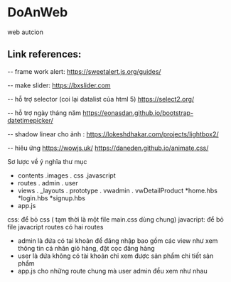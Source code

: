 # DoAnWeb
web autcion


Link references: 
-

-- frame work alert:
https://sweetalert.js.org/guides/ 

-- make slider:
https://bxslider.com

-- hỗ trợ selector (coi lại datalist của html 5)
https://select2.org/

-- hỗ trợ ngày tháng năm
https://eonasdan.github.io/bootstrap-datetimepicker/

-- shadow linear cho ảnh :
https://lokeshdhakar.com/projects/lightbox2/

-- hiêu ứng 
https://wowjs.uk/
https://daneden.github.io/animate.css/

Sơ lược về ý nghĩa thư mục 
- contents
 .images
 . css
 .javascript
- routes
  . admin
  . user
- views
  . _layouts
  . prototype
  . vwadmin
  . vwDetailProduct
  *home.hbs
  *login.hbs
  *signup.hbs
- app.js

  
css: để bỏ css ( tạm thời là một file main.css dùng chung)
javacript: để bỏ file javacript 
routes có hai routes 
- admin là đứa có taì khoản để đăng nhập bao gồm các view như xem thông tin cá nhân giỏ hàng, đặt cọc đăng hàng
- user là đứa không có tài khoản chỉ xem được sản phẩm chi tiết sản phẩm
- app.js cho những route chung mà user admin đều xem như nhau

